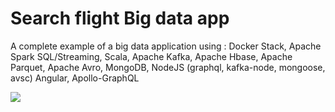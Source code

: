 # Search flight Big data app

A complete example of a big data application using : Docker Stack, Apache Spark SQL/Streaming, Scala, Apache Kafka, Apache Hbase, Apache Parquet, Apache Avro, MongoDB, NodeJS (graphql, kafka-node, mongoose, avsc) Angular, Apollo-GraphQL

<img src='https://ibb.co/hqRqQR'/>
